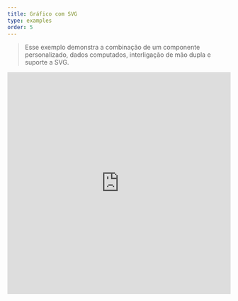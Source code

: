 ```yaml
---
title: Gráfico com SVG
type: examples
order: 5
---
```


> Esse exemplo demonstra a combinação de um componente personalizado, dados computados, interligação de mão dupla e suporte a SVG.

<iframe width="100%" height="500" src="https://jsfiddle.net/yyx990803/mhrckqgq/embedded/result,html,js,css" allowfullscreen="allowfullscreen" frameborder="0"></iframe>
